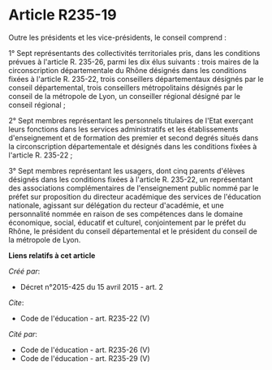 # Article R235-19

Outre les présidents et les vice-présidents, le conseil comprend : 

1° Sept représentants des collectivités territoriales pris, dans les conditions prévues à l'article R. 235-26, parmi les dix
élus suivants : trois maires de la circonscription départementale du Rhône désignés dans les conditions fixées à l'article R.
235-22, trois conseillers départementaux désignés par le conseil départemental, trois conseillers métropolitains désignés par
le conseil de la métropole de Lyon, un conseiller régional désigné par le conseil régional ; 

2° Sept membres représentant les personnels titulaires de l'Etat exerçant leurs fonctions dans les services administratifs et
les établissements d'enseignement et de formation des premier et second degrés situés dans la circonscription départementale
et désignés dans les conditions fixées à l'article R. 235-22 ; 

3° Sept membres représentant les usagers, dont cinq parents d'élèves désignés dans les conditions fixées à l'article R.
235-22, un représentant des associations complémentaires de l'enseignement public nommé par le préfet sur proposition du
directeur académique des services de l'éducation nationale, agissant sur délégation du recteur d'académie, et une
personnalité nommée en raison de ses compétences dans le domaine économique, social, éducatif et culturel, conjointement par
le préfet du Rhône, le président du conseil départemental et le président du conseil de la métropole de Lyon.

**Liens relatifs à cet article**

_Créé par_:

  - Décret n°2015-425 du 15 avril 2015 - art. 2

_Cite_:

  - Code de l'éducation - art. R235-22 (V)

_Cité par_:

  - Code de l'éducation - art. R235-26 (V)
  - Code de l'éducation - art. R235-29 (V)
